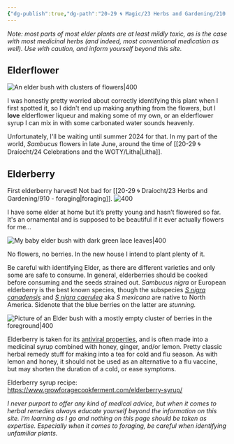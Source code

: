 ```yaml
---
{"dg-publish":true,"dg-path":"20-29 🌀 Magic/23 Herbs and Gardening/210 - elder.md","dg-permalink":"elder","permalink":"/elder/","title":"Elder","tags":["learninpublic","🌀draíocht/herbalism"],"noteIcon":"","created":"2023-09-04T19:48"}
---
```


*Note: most parts of most elder plants are at least mildly toxic, as is the case with most medicinal herbs (and indeed, most conventional medication as well). Use with caution, and inform yourself beyond this site.*
## Elderflower
![An elder bush with clusters of flowers|400](https://i.imgur.com/7To8lAK.jpg)

I was honestly pretty worried about correctly identifying this plant when I first spotted it, so I didn't end up making anything from the flowers, but I **love** elderflower liqueur and making some of my own, or an elderflower syrup I can mix in with some carbonated water sounds heavenly. 

Unfortunately, I'll be waiting until summer 2024 for that. In my part of the world, *Sambucus* flowers in late June, around the time of [[20-29 🌀 Draíocht/24 Celebrations and the WOTY/Litha\|Litha]].
## Elderberry
First elderberry harvest! Not bad for [[20-29 🌀 Draíocht/23 Herbs and Gardening/910 - foraging\|foraging]]. 
![400](https://i.imgur.com/8AUulwf.jpg)

I have some elder at home but it’s pretty young and hasn’t flowered so far. It's an ornamental and is supposed to be beautiful if it ever actually flowers for me...

![My baby elder bush with dark green lace leaves|400](https://i.imgur.com/tKYGPpI.png)

No flowers, no berries. In the new house I intend to plant plenty of it. 

Be careful with identifying Elder, as there are different varieties and only some are safe to consume. In general, elderberries should be cooked before consuming and the seeds strained out. *Sambucus nigra* or European elderberry is the best known species, though the subspecies [*S nigra canadensis*](https://plants.ces.ncsu.edu/plants/sambucus-canadensis/) and *[S nigra caerulea](https://landscapeplants.oregonstate.edu/plants/sambucus-nigra-subsp-cerulea)* aka *S mexicana* are native to North America. Sidenote that the blue berries on the latter are *stunning.*

![Picture of an Elder bush with a mostly empty cluster of berries in the foreground|400](https://i.imgur.com/UggpMuf.jpg)

Elderberry is taken for its [antiviral properties](https://www.ncbi.nlm.nih.gov/pmc/articles/PMC4848651/), and is often made into a medicinal syrup combined with honey, ginger, and/or lemon. Pretty classic herbal remedy stuff for making into a tea for cold and flu season. As with lemon and honey, it should not be used as an alternative to a flu vaccine, but may shorten the duration of a cold, or ease symptoms.

Elderberry syrup recipe: https://www.growforagecookferment.com/elderberry-syrup/

*I never purport to offer any kind of medical advice, but when it comes to herbal remedies always educate yourself beyond the information on this site. I’m learning as I go and nothing on this page should be taken as expertise. Especially when it comes to foraging, be careful when identifying unfamiliar plants.*